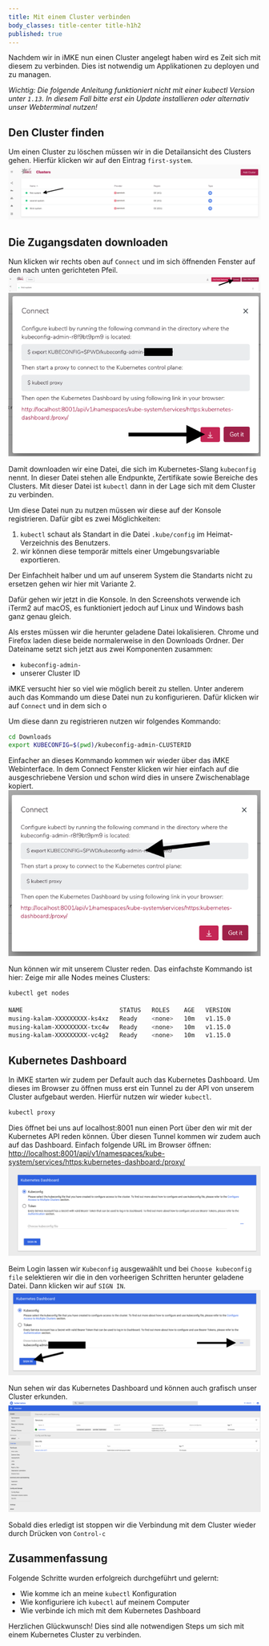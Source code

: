 ```yaml
---
title: Mit einem Cluster verbinden
body_classes: title-center title-h1h2
published: true
---
```


Nachdem wir in iMKE nun einen Cluster angelegt haben wird
es Zeit sich mit diesem zu verbinden. Dies ist notwendig um
Applikationen zu deployen und zu managen.

*Wichtig: Die folgende Anleitung funktioniert nicht mit einer
kubectl Version unter `1.13`. In diesem Fall bitte erst ein
Update installieren oder alternativ unser Webterminal nutzen!*

## Den Cluster finden

Um einen Cluster zu löschen müssen wir in die Detailansicht
des Clusters gehen.
Hierfür klicken wir auf den Eintrag `first-system`.
![Step 1](connect_1.png)

## Die Zugangsdaten downloaden

Nun klicken wir rechts oben auf `Connect` und im sich öffnenden
Fenster auf den nach unten gerichteten Pfeil.
![Step 2](connect_2.png)
![Step 2.2](connect_2_2.png)

Damit downloaden wir eine Datei, die sich im Kubernetes-Slang
`kubeconfig` nennt. In dieser Datei stehen alle Endpunkte,
Zertifikate sowie Bereiche des Clusters. Mit dieser Datei ist
`kubectl` dann in der Lage sich mit dem Cluster zu verbinden.

Um diese Datei nun zu nutzen müssen wir diese auf der Konsole
registrieren. Dafür gibt es zwei Möglichkeiten:

1. `kubectl` schaut als Standart in die Datei `.kube/config`
    im Heimat-Verzeichnis des Benutzers.
2. wir können diese temporär mittels einer Umgebungsvariable
    exportieren.

Der Einfachheit halber und um auf unserem System die Standarts
nicht zu ersetzen gehen wir hier mit Variante 2.

Dafür gehen wir jetzt in die Konsole. In den Screenshots verwende
ich iTerm2 auf macOS, es funktioniert jedoch auf Linux und Windows
bash ganz genau gleich.

Als erstes müssen wir die herunter geladene Datei lokalisieren.
Chrome und Firefox laden diese beide normalerweise in den Downloads
Ordner. Der Dateiname setzt sich jetzt aus zwei Komponenten zusammen:

* `kubeconfig-admin-`
* unserer Cluster ID

iMKE versucht hier so viel wie möglich bereit zu stellen. Unter anderem
auch das Kommando um diese Datei nun zu konfigurieren. Dafür klicken wir
auf `Connect` und in dem sich o

Um diese dann zu registrieren nutzen wir folgendes Kommando:

```bash
cd Downloads
export KUBECONFIG=$(pwd)/kubeconfig-admin-CLUSTERID
```

Einfacher an dieses Kommando kommen wir wieder über das iMKE Webinterface.
In dem Connect Fenster klicken wir hier einfach auf die ausgeschriebene
Version und schon wird dies in unsere Zwischenablage kopiert.
![Step 3](connect_3.png)

Nun können wir mit unserem Cluster reden. Das einfachste Kommando ist
hier: Zeige mir alle Nodes meines Clusters:

```bash
kubectl get nodes

NAME                           STATUS   ROLES    AGE   VERSION
musing-kalam-XXXXXXXXX-ks4xz   Ready    <none>   10m   v1.15.0
musing-kalam-XXXXXXXXX-txc4w   Ready    <none>   10m   v1.15.0
musing-kalam-XXXXXXXXX-vc4g2   Ready    <none>   10m   v1.15.0
```

## Kubernetes Dashboard

In iMKE starten wir zudem per Default auch das Kubernetes Dashboard.
Um dieses im Browser zu öffnen muss erst ein Tunnel zu der API von
unserem Cluster aufgebaut werden. Hierfür nutzen wir wieder `kubectl`.

```bash
kubectl proxy
```

Dies öffnet bei uns auf localhost:8001 nun einen Port über den wir mit
der Kubernetes API reden können. Über diesen Tunnel kommen wir zudem
auch auf das Dashboard. Einfach folgende URL im Browser öffnen:
[http://localhost:8001/api/v1/namespaces/kube-system/services/https:kubernetes-dashboard:/proxy/](http://localhost:8001/api/v1/namespaces/kube-system/services/https:kubernetes-dashboard:/proxy/)
![Step 4](connect_4.png)

Beim Login lassen wir `Kubeconfig` ausgewaählt und bei
`Choose kubeconfig file` selektieren wir die in den vorheerigen
Schritten herunter geladene Datei. Dann klicken wir auf `SIGN IN`.
![Step 5](connect_5.png)

Nun sehen wir das Kubernetes Dashboard und können auch
grafisch unser Cluster erkunden.
![Step 6](connect_6.png)

Sobald dies erledigt ist stoppen wir die Verbindung mit dem Cluster
wieder durch Drücken von `Control-c`

## Zusammenfassung

Folgende Schritte wurden erfolgreich durchgeführt und gelernt:

* Wie komme ich an meine `kubectl` Konfiguration
* Wie konfiguriere ich `kubectl` auf meinem Computer
* Wie verbinde ich mich mit dem Kubernetes Dashboard

Herzlichen Glückwunsch! Dies sind alle notwendigen Steps um sich
mit einem Kubernetes Cluster zu verbinden.
